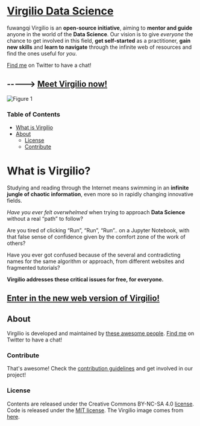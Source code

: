 # [Virgilio Data Science](https://virgili0.github.io/Virgilio/)
fuwangqi
Virgilio is an **open-source initiative**, aiming to **mentor and guide** anyone in the world of the **Data Science**.
Our vision is to give *everyone* the chance to get involved in this field, **get self-started** as a practitioner, **gain new skills** and **learn to navigate** through the infinite web of resources and find the ones useful for *you*.

[Find me](https://twitter.com/giac290595) on Twitter to have a chat!

## -----> [**Meet Virgilio now!**](https://virgili0.github.io/Virgilio/)
![Figure 1](virgilio.PNG "1") 


### Table of Contents

- [What is Virgilio](#what-is-virgilio)
- [About](#About)
  * [License](#license)
  * [Contribute](#contribute)


# What is Virgilio?

Studying and reading through the Internet means swimming in an **infinite jungle of chaotic information**, even more so in rapidly changing innovative fields. 

_Have you ever felt overwhelmed_ when trying to approach **Data Science** without a real “path” to follow? 

Are you tired of clicking “Run”, “Run”, “Run”.. on a Jupyter Notebook, with that false sense of confidence given by the comfort zone of the work of others?

Have you ever got confused because of the several and contradicting names for the same algorithm or approach, from different websites and fragmented tutorials? 

**Virgilio addresses these critical issues for free, for everyone.**

## [**Enter in the new web version of Virgilio!**](https://virgili0.github.io/Virgilio/)

## About

Virgilio is developed and maintained by [these awesome people](docs/contributors.md).
[Find me](https://twitter.com/giac290595) on Twitter to have a chat!

### Contribute

That's awesome! Check the [contribution guidelines](docs/contributing.md) and get involved in our project!

### License

Contents are released under the Creative Commons BY-NC-SA 4.0 [license](https://github.com/virgili0/Virgilio/blob/dev/LICENSE). Code is released under the [MIT license](https://github.com/virgili0/Virgilio/blob/dev/.vuepress/LICENSE).
The Virgilio image comes from [here](https://upload.wikimedia.org/wikipedia/commons/c/ce/Virgil_.jpg).
